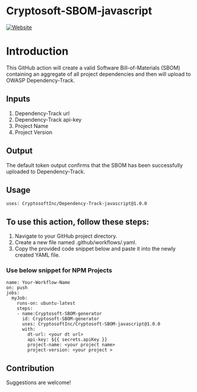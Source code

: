 # Cryptosoft-SBOM-javascript 

[![Website](https://img.shields.io/badge/https://-www.cryptosoft.com-blue.svg)](https://www.cryptosoft.com/)



# Introduction

This GitHub action will create a valid Software Bill-of-Materials (SBOM) containing an aggregate of all project dependencies and then will upload to OWASP Dependency-Track.


## Inputs

1) Dependency-Track url 
2) Dependency-Track api-key
3) Project Name
4) Project Version


## Output
The default token output confirms that the SBOM has been successfully uploaded to Dependency-Track.

## Usage
```
uses: CryptosoftInc/Dependency-Track-javascript@1.0.0
```

## To use this action, follow these steps:

1) Navigate to your GitHub project directory.
2) Create a new file named .github/workflows/<file-name>.yaml.
3) Copy the provided code snippet below and paste it into the newly created YAML file.

### Use below snippet for NPM Projects
```
name: Your-Workflow-Name
on: push
jobs:
  myJob:
    runs-on: ubuntu-latest
    steps:
    - name:Cryptosoft-SBOM-generator
      id: Cryptosoft-SBOM-generator
      uses: CryptosoftInc/Cryptosoft-SBOM-javascript@1.0.0
      with:
        dt-url: <your dt url>
        api-key: ${{ secrets.apiKey }}
        project-name: <your project name>
        project-version: <your project >
```
 
## Contribution

Suggestions are welcome!

